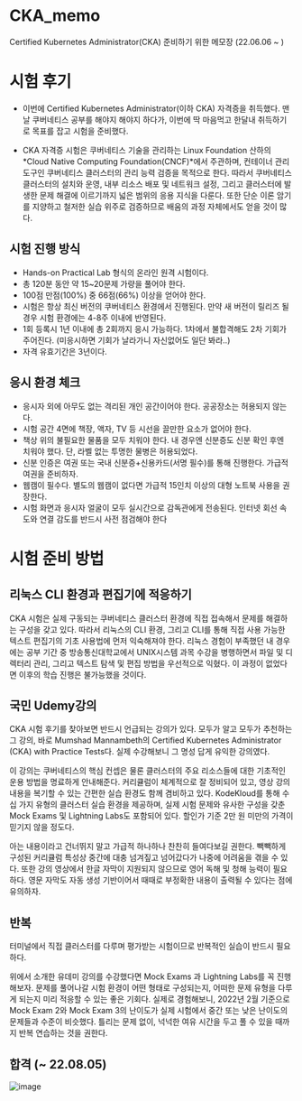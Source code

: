 # CKA_memo

Certified Kubernetes Administrator(CKA) 준비하기 위한 메모장 (22.06.06 ~ )


# 시험 후기
- 이번에 Certified Kubernetes Administrator(이하 CKA) 자격증을 취득했다. 맨날 쿠버네티스 공부를 해야지 해야지 하다가, 이번에 딱 마음먹고 한달내 취득하기로 목표를 잡고 시험을 준비했다. 

- CKA 자격증 시험은 쿠버네티스 기술을 관리하는 Linux Foundation 산하의 *Cloud Native Computing Foundation(CNCF)*에서 주관하며, 컨테이너 관리 도구인 쿠버네티스 클러스터의 관리 능력 검증을 목적으로 한다. 따라서 쿠버네티스 클러스터의 설치와 운영, 내부 리소스 배포 및 네트워크 설정, 그리고 클러스터에 발생한 문제 해결에 이르기까지 넓은 범위의 응용 지식을 다룬다. 또한 단순 이론 암기를 지양하고 철저한 실습 위주로 검증하므로 배움의 과정 자체에서도 얻을 것이 많다.


## 시험 진행 방식
- Hands-on Practical Lab 형식의 온라인 원격 시험이다.
- 총 120분 동안 약 15~20문제 가량을 풀어야 한다.
- 100점 만점(100%) 중 66점(66%) 이상을 얻어야 한다.
- 시험은 항상 최신 버전의 쿠버네티스 환경에서 진행된다. 만약 새 버전이 릴리즈 될 경우 시험 환경에는 4-8주 이내에 반영된다.
- 1회 등록시 1년 이내에 총 2회까지 응시 가능하다. 1차에서 불합격해도 2차 기회가 주어진다. (미응시하면 기회가 날라가니 자신없어도 일단 봐라..)
- 자격 유효기간은 3년이다.


## 응시 환경 체크
- 응시자 외에 아무도 없는 격리된 개인 공간이어야 한다. 공공장소는 허용되지 않는다.
- 시험 공간 4면에 책장, 액자, TV 등 시선을 끌만한 요소가 없어야 한다.
- 책상 위의 불필요한 물품을 모두 치워야 한다. 내 경우엔 신분증도 신분 확인 후엔 치워야 했다. 단, 라벨 없는 투명한 물병은 허용되었다.
- 신분 인증은 여권 또는 국내 신분증+신용카드(서명 필수)를 통해 진행한다. 가급적 여권을 준비하자.
- 웹캠이 필수다. 별도의 웹캠이 없다면 가급적 15인치 이상의 대형 노트북 사용을 권장한다.
- 시험 화면과 응시자 얼굴이 모두 실시간으로 감독관에게 전송된다. 인터넷 회선 속도와 연결 감도를 반드시 사전 점검해야 한다




# 시험 준비 방법
## 리눅스 CLI 환경과 편집기에 적응하기
CKA 시험은 실제 구동되는 쿠버네티스 클러스터 환경에 직접 접속해서 문제를 해결하는 구성을 갖고 있다. 따라서 리눅스의 CLI 환경, 그리고 CLI를 통해 직접 사용 가능한 텍스트 편집기의 기초 사용법에 먼저 익숙해져야 한다. 리눅스 경험이 부족했던 내 경우에는 공부 기간 중 방송통신대학교에서 UNIX시스템 과목 수강을 병행하면서 파일 및 디렉터리 관리, 그리고 텍스트 탐색 및 편집 방법을 우선적으로 익혔다. 이 과정이 없었다면 이후의 학습 진행은 불가능했을 것이다.

## 국민 Udemy강의
CKA 시험 후기를 찾아보면 반드시 언급되는 강의가 있다. 모두가 알고 모두가 추천하는 그 강의, 바로 Mumshad Mannambeth의 Certified Kubernetes Administrator (CKA) with Practice Tests다. 실제 수강해보니 그 명성 답게 유익한 강의였다.

이 강의는 쿠버네티스의 핵심 컨셉은 물론 클러스터의 주요 리소스들에 대한 기초적인 운용 방법을 명료하게 안내해준다. 커리큘럼이 체계적으로 잘 정비되어 있고, 영상 강의 내용을 복기할 수 있는 간편한 실습 환경도 함께 겸비하고 있다. KodeKloud를 통해 수십 가지 유형의 클러스터 실습 환경을 제공하며, 실제 시험 문제와 유사한 구성을 갖춘 Mock Exams 및 Lightning Labs도 포함되어 있다. 할인가 기준 2만 원 미만의 가격이 믿기지 않을 정도다.

아는 내용이라고 건너뛰지 말고 가급적 하나하나 찬찬히 들여다보길 권한다. 빽빽하게 구성된 커리큘럼 특성상 중간에 대충 넘겨짚고 넘어갔다가 나중에 어려움을 겪을 수 있다. 또한 강의 영상에서 한글 자막이 지원되지 않으므로 영어 독해 및 청해 능력이 필요하다. 영문 자막도 자동 생성 기반이어서 때때로 부정확한 내용이 출력될 수 있다는 점에 유의하자.

## 반복
터미널에서 직접 클러스터를 다루며 평가받는 시험이므로 반복적인 실습이 반드시 필요하다.

위에서 소개한 유데미 강의를 수강했다면 Mock Exams 과 Lightning Labs를 꼭 진행해보자. 문제를 풀어나갈 시험 환경이 어떤 형태로 구성되는지, 어떠한 문제 유형을 다루게 되는지 미리 적응할 수 있는 좋은 기회다. 실제로 경험해보니, 2022년 2월 기준으로 Mock Exam 2와 Mock Exam 3의 난이도가 실제 시험에서 중간 또는 낮은 난이도의 문제들과 수준이 비슷했다. 틀리는 문제 없이, 넉넉한 여유 시간을 두고 풀 수 있을 때까지 반복 연습하는 것을 권한다. 

## 합격 (~ 22.08.05)

![image](https://user-images.githubusercontent.com/70564639/183235050-37ef474a-bd1e-472f-8baf-a0e6172cebcd.png)
